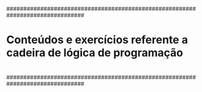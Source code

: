 ###############################################################################
#                                                                             #
#    Conteúdos e exercícios referente a cadeira de lógica de programação      #
#                                                                             #
###############################################################################                                                                              
